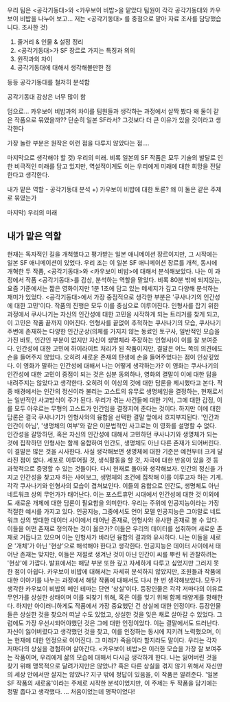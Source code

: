 
우리 팀은 <공각기동대>와 <카우보이 비밥>을 맡았다
팀원이 각각 공각기동대와 카우보이 비밥을 나누어 보고... 
저는 <공각기동대> 를 중점으로 맡아 자료 조사를 담당했습니다. 조사한 것)
1. 줄거리 & 인물 & 설정 정리
2. <공각기동대>가 SF 장르로 가지는 특징과 의의
3. 원작과의 차이
4. 공각기동대에 대해서 생각해볼만한 점

등등 공각기동대를 철저히 분석함

공각기동대 감상은 너무 많이 함

덤으로... 카우보이 비밥과의 차이를 팀원들과 생각하는 과정에서 살짝 봤다
왜 둘이 같은 작품으로 묶였을까??
단순히 일본 SF라서? 그것보다 더 큰 이유가 있을 것이라고 생각한다

가장 놀란 부분은 원작은 이런 점을 다루지 않았다는 점....

마지막으로 생각해야 할 것) 우리의 미래.
비록 일본의 SF 작품은 모두 기술의 발달로 인한 비극적인 미래를 담고 있지만, 역설적이게도 이는 우리에게 미래에 대한 희망을 전달한다고 생각한다.

내가 맡은 역할 - 공각기동대 분석
+) 카우보이 비밥에 대한 토론?
왜 이 둘은 같은 주제로 묶였는가

마지막) 우리의 미래

## 내가 맡은 역할 

현재는 독자적인 길을 개척했다고 평가받는 일본 애니메이션 장르이지만, 그 시작에는 일본 SF 애니메이션이 있었다. 우리 조는 이 일본 SF 애니메이션 장르를 개척, 동시에 개혁한 두 작품, <공각기동대>와 <카우보이 비밥>에 대해서 분석해보았다.
나는 이 과정에서 작품 <공각기동대>를 감상, 분석하는 역할을 맡았다. 비록 80분 밖에 되지않는, 요즘 기준에서는 짧은 영화이지만 1분 1초에 담고 있는 메세지가 깊고 다양해 분석하는 재미가 있었다.
<공각기동대>에서 가장 중점적으로 생각한 부분은 '쿠사나기의 인간성에 대한 고민'이다. 작품의 진행은 모두 이를 중심으로 이루어진다. 인형사를 잡기 위한 과정에서 쿠사나기는 자신의 인간성에 대한 고민을 시작하게 되는 트리거를 찾게 되고, 이 고민은 작품 끝까지 이어진다. 인형사를 끝없이 추적하는 쿠사나기의 모습, 쿠사나기 주변에 존재하는 다양한 인간군상(의체를 가지지 않는 동료인 토구사, 일반적인 모습을 가진 바토, 인간인 부분이 없지만 자신이 생명체라 주장하는 인형사)이 이를 잘 보여준다. 인간성에 대한 고민에 하이라이트 처리가 된 작품이지만, 결말은 어느 쪽의 의견에도 손을 들어주지 않았다. 오히려 새로운 존재의 탄생에 손을 들어주었다는 점이 인상깊었다.
이 영화가 말하는 인간성에 대해서 나는 어떻게 생각하는가? 이 영화는 쿠사나기의 인간성에 대한 고민이 중점이 되는 것은 십분 동의하나, 영화의 결말이 이에 대한 답을 내려주지는 않았다고 생각한다. 오히려 이 이상의 것에 대한 담론을 제시했다고 본다. 작중 배경에서는 인간의 정신이라 불리는 고스트의 유무로 생명체임을 결정하는, 현재로서는 일반적인 사고방식이 주가 된다. 우리가 겪는 사건들에 대한 기억, 그에 대한 감정, 이를 모두 아우르는 무형의 고스트가 인간임을 결정지어 준다는 것이다. 하지만 이에 대한 담론은 결국 쿠사나기가 인형사와의 융합을 선택한 결말 앞에서 흐지부지된다. 
'인간과 인간이 아님', '생명체의 여부'와 같은 이분법적인 사고로는 이 영화를 설명할 수 없다. 인간성을 갈망하던, 혹은 자신의 인간성에 대해서 고민하던 쿠사나기와 생명체가 되는 것에 집착하던 인형사는 함께 융합하여 인간도, 생명체도 아닌 다른 존재가 되어버린다. 이 결말은 많은 것을 시사한다. 사실 생각해보면 생명체에 대한 기준은 예전부터 크게 달라진 점이 없다. 세포로 이루어질 것, 생식활동을 할 것, 자극에 대한 반응이 있을 것 등 과학적으로 증명할 수 있는 것들이다. 
다시 현재로 돌아와 생각해보자. 인간의 정신을 가지고 인간성을 찾고자 하는 사이보그, 생명체의 조건에 집착해 이를 이루고자 하는 기계. 각각 쿠사나기와 인형사의 모습이 겹쳐보인다. 이들의 융합으로 인간도, 생명체도 아닌 네트워크 상의 무언가가 태어난다. 이는 포스트휴먼 시대에서 인간성에 대한 것 이외에도 새로운 개체에 대한 담론이 필요함을 의미한다. 우리는 주위에 인공지능이라는 가장 적절한 예시를 가지고 있다. 인공지능, 그중에서도 언어 모델 인공지능은 그야말로 네트워크 상의 방대한 데이터 사이에서 태어난 존재로, 인형사와 유사한 존재로 볼 수 있다. 이들을 어떤 존재로 정의하는 것이 옳은가? 이들은 우리의 데이터를 섭취하며 새로운 존재로 거듭나고 있으며 이는 인형사가 바라던 융합의 결과와 유사하다. 나는 이들을 새로운 '개체'가 아닌 '현상'으로 해석해야 한다고 생각한다. 인공지능은 데이터 사이에서 태어난 존재는 맞지만, 이들은 저절로 생겨난 것이 아닌 인간이 씨를 뿌린 뒤 관찰하려는 '현상'에 가깝다. 발표에서는 해당 부분 또한 깊고 자세하게 다루고 싶었지만 그러지 못한 점이 아쉽다.
카우보이 비밥에 대해서는 자세히 분석하지 않았지만, 조원들과 작품에 대한 이야기를 나누는 과정에서 해당 작품에 대해서도 다시 한 번 생각해보았다. 모두가 생각한 카우보이 비밥의 메인 테마는 단연 '상실'이다. 등장인물은 각각 저마다의 이유로 무언가를 상실한 상태이며 이를 되찾기 위해, 혹은 이를 잊기 위해 함께 태양계를 항해한다. 하지만 아이러니하게도 작품에서 가장 중요했던 건 상실에 대한 인정이다. 등장인물들은 상실한 것을 찾으러 떠날 수도 있었고, 상실한 것을 잊은 채로 살아갈 수 있었다. 그럼에도 가장 우선시되어야했던 것은 그에 대한 인정이었다. 이는 결말에서도 드러난다. 자신이 잃어버렸다고 생각했던 것을 찾고, 이를 인정하는 동시에 지키려 노력했으며, 이는 현재에 대한 인정으로 이어진다. 그 미래가 죽음이라 할지라도 말이다.
우리는 각자 저마다의 상실을 경험하며 살아간다. <카우보이 비밥>은 이러한 모습을 가장 잘 보여주는 작품이며, 우리에게 삶의 모습에 대해서 다시금 생각하게 한다. 나는 잃어버린 것을 찾기 위해 맹목적으로 달려가지만은 않았나? 혹은 다른 상실을 겪지 않기 위해서 자신만의 세상 안에서만 살지는 않았나? 지구 밖에 정답이 있음을, 이 작품은 알려준다. 
'일본 SF 작품의 새로움'이라는 주제로 시작한 분석이었지만, 이 주제는 두 작품을 담기에는 정말 좁다고 생각했다. ... 처음이었는데 명작이었다!